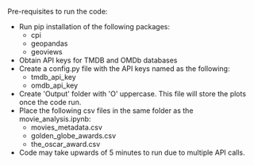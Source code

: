 Pre-requisites to run the code:
- Run pip installation of the following packages:
    - cpi
    - geopandas
    - geoviews
- Obtain API keys for TMDB and OMDb databases
- Create a config.py file with the API keys named as the following:
    - tmdb_api_key
    - omdb_api_key
- Create 'Output' folder with 'O' uppercase. This file will store the plots once the code run. 
- Place the following csv files in the same folder as the movie_analysis.ipynb:
    - movies_metadata.csv
    - golden_globe_awards.csv
    - the_oscar_award.csv
- Code may take upwards of 5 minutes to run due to multiple API calls.
